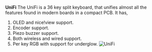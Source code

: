 **UniFi**
The UniFi is a 36 key split keyboard, that unifies almost all the features found in modern boards in a compact PCB.
It has,
1. OLED and nice!view support.
2. Encoder support.
3. Piezo buzzer support.
4. Both wireless and wired support.
5. Per key RGB with support for underglow.
![UniFi](https://github.com/Nisha51/UniFi/assets/83477323/3043bae2-d8fb-438c-879a-44f62d1c7e6d)
